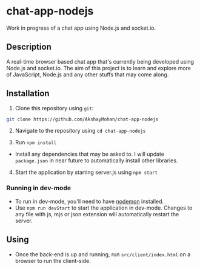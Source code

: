 # chat-app-nodejs
Work in progress of a chat app using Node.js and socket.io.

## Description
A real-time browser based chat app that's currently being developed using Node.js and socket.io. The aim of this project is to learn and explore more of JavaScript, Node.js and any other stuffs that may come along.

## Installation
1. Clone this repository using `git`:
```bash
git clone https://github.com/AkshayMohan/chat-app-nodejs
```

2. Navigate to the repository using `cd chat-app-nodejs`

3. Run `npm install`
- Install any dependencies that may be asked to. I will update `package.json` in near future to automatically install other libraries.

4. Start the application by starting server.js using `npm start`

### Running in dev-mode
- To run in dev-mode, you'll need to have [nodemon](https://www.npmjs.com/package/nodemon) installed.
- Use `npm run devStart` to start the application in dev-mode. Changes to any file with js, mjs or json extension will automatically restart the server.

## Using
- Once the back-end is up and running, run `src/client/index.html` on a browser to run the client-side.